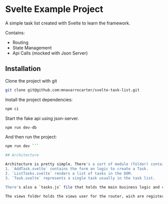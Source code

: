 Svelte Example Project
======================

A simple task list created with Svelte to learn the framework.

Contains:
- Routing
- State Management
- Api Calls (mocked with Json Server)

## Installation

Clone the project with git

```bash
git clone git@github.com:mnavarrocarter/svelte-task-list.git
```

Install the project dependencies:

```bash
npm ci
```

Start the fake api using json-server.

```bash
npm run dev-db
```

And then run the project:

```bash
npm run dev ```

## Architecture

Architecture is pretty simple. There's a sort of module (folder) containing all the tasks components. These are three:
1. `AddTask.svelte` contains the form an logic to create a Task.
2. `ListTasks.svelte` renders a list of tasks in the DOM.
3. `Task.svelte` represents a single task usually in the task list.

There's also a `tasks.js` file that holds the main business logic and contains the tasks store state. This file is crucial for the application. It extends the api provided by `writable` (svelte/store) by adding some methods that abstract working with the tasks state. The centralized state cannot be touched by any other actor, only read.

The views folder holds the views user for the router, wich are registered in the `App.svelte` component.